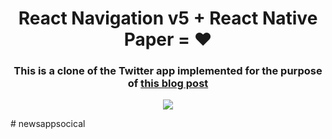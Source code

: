<h1 align="center">
  React Navigation v5 + React Native Paper = ❤️
</h1>

<h3 align="center">
This is a clone of the Twitter app implemented for the purpose of <a href="https://reactnavigation.org/blog/2020/01/29/using-react-navigation-5-with-react-native-paper.html">this blog post</a> 
</h3>
<p align="center">
<img src="./assets/app.gif" />
</p>
# newsappsocical
